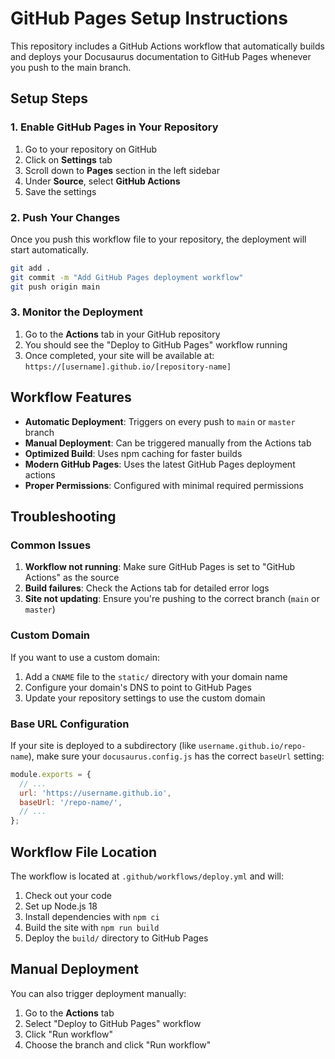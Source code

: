 # GitHub Pages Setup Instructions

This repository includes a GitHub Actions workflow that automatically builds and deploys your Docusaurus documentation to GitHub Pages whenever you push to the main branch.

## Setup Steps

### 1. Enable GitHub Pages in Your Repository

1. Go to your repository on GitHub
2. Click on **Settings** tab
3. Scroll down to **Pages** section in the left sidebar
4. Under **Source**, select **GitHub Actions**
5. Save the settings

### 2. Push Your Changes

Once you push this workflow file to your repository, the deployment will start automatically.

```bash
git add .
git commit -m "Add GitHub Pages deployment workflow"
git push origin main
```

### 3. Monitor the Deployment

1. Go to the **Actions** tab in your GitHub repository
2. You should see the "Deploy to GitHub Pages" workflow running
3. Once completed, your site will be available at: `https://[username].github.io/[repository-name]`

## Workflow Features

- **Automatic Deployment**: Triggers on every push to `main` or `master` branch
- **Manual Deployment**: Can be triggered manually from the Actions tab
- **Optimized Build**: Uses npm caching for faster builds
- **Modern GitHub Pages**: Uses the latest GitHub Pages deployment actions
- **Proper Permissions**: Configured with minimal required permissions

## Troubleshooting

### Common Issues

1. **Workflow not running**: Make sure GitHub Pages is set to "GitHub Actions" as the source
2. **Build failures**: Check the Actions tab for detailed error logs
3. **Site not updating**: Ensure you're pushing to the correct branch (`main` or `master`)

### Custom Domain

If you want to use a custom domain:

1. Add a `CNAME` file to the `static/` directory with your domain name
2. Configure your domain's DNS to point to GitHub Pages
3. Update your repository settings to use the custom domain

### Base URL Configuration

If your site is deployed to a subdirectory (like `username.github.io/repo-name`), make sure your `docusaurus.config.js` has the correct `baseUrl` setting:

```javascript
module.exports = {
  // ...
  url: 'https://username.github.io',
  baseUrl: '/repo-name/',
  // ...
};
```

## Workflow File Location

The workflow is located at `.github/workflows/deploy.yml` and will:

1. Check out your code
2. Set up Node.js 18
3. Install dependencies with `npm ci`
4. Build the site with `npm run build`
5. Deploy the `build/` directory to GitHub Pages

## Manual Deployment

You can also trigger deployment manually:

1. Go to the **Actions** tab
2. Select "Deploy to GitHub Pages" workflow
3. Click "Run workflow"
4. Choose the branch and click "Run workflow"

